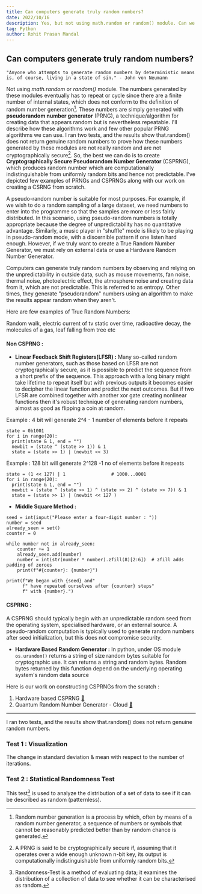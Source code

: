 ```yaml
---
title: Can computers generate truly random numbers?
date: 2022/10/16
description: Yes, but not using math.random or random() module. Can we prove it? Yes. To demonstrate how the numbers are not truly random, I undertook few experiments. These numbers are generated by pseudorandom number generator (PRNG), which is a technique for creating data that appears random but is nevertheless repeatable.
tag: Python
author: Rohit Prasan Mandal
---
```


## Can computers generate truly random numbers?

```
"Anyone who attempts to generate random numbers by deterministic means is, of course, living in a state of sin." - John von Neumann
```

Not using *math.random* or *random()* module. The numbers generated by these modules eventually has to repeat or cycle since there are a finite number of internal states, which does not conform to the definition of random number generation[^1]. These numbers are simply generated with **pseudorandom number generator** (PRNG), a technique/algorithm for creating data that appears random but is nevertheless repeatable. I'll describe how these algorithms work and few other popular PRNG algorithms we can use. I ran two tests, and the results show that.random() does not return genuine random numbers to prove how these numbers generated by these modules are not really random and are not cryptographically secure[^2]. So, the best we can do is to create **Cryptographically Secure Pseudorandom Number Generator** (CSPRNG), which produces random number which are computationally indistinguishable from uniformly random bits and hence not predictable. I've depicted few examples of PRNGs and CSPRNGs along with our work on creating a CSRNG from scratch.

A pseudo-random number is suitable for most purposes. For example, if we wish to do a random sampling of a large dataset, we need numbers to enter into the programme so that the samples are more or less fairly distributed. In this scenario, using pseudo-random numbers is totally appropriate because the degree of unpredictability has no quantitative advantage. Similarly, a music player in "shuffle" mode is likely to be playing in pseudo-random mode, with a discernible pattern if one listen hard enough. However, if we truly want to create a True Random Number Generator, we must rely on external data or use a Hardware Random Number Generator.

Computers can generate truly random numbers by observing and relying on the unpredictability in outside data, such as mouse movements, fan noise, thermal noise, photoelectric effect, the atmosphere noise and creating data from it, which are not predictable. This is referred to as entropy. Other times, they generate "pseudorandom" numbers using an algorithm to make the results appear random when they aren't.

Here are few examples of True Random Numbers:

Random walk, electric current of tv static over time, radioactive decay, the molecules of a gas, leaf falling from tree etc

#### Non CSPRNG : 
- **Linear Feedback Shift Registers(LFSR) :** Many so-called random number generators, such as those based on LFSR are not cryptographically secure, as it is possible to predict the sequence from a short prefix of the sequence. This approach with a long binary might take lifetime to repeat itself but with previous outputs it becomes easier to decipher the linear function and predict the next outcomes. But if two LFSR are combined together with another xor gate creating nonlinear functions then it's robust technique of generating random numbers, almost as good as flipping a coin at random.

Example : 4 bit will generate 2^4 - 1 number of elements before it repeats
```
state = 0b1001
for i in range(20):
  print(state & 1, end = "")
  newbit = (state ^ (state >> 1)) & 1
  state = (state >> 1) | (newbit << 3) 
```
Example : 128 bit will generate 2^128 -1 no of elements before it repeats
```
state = (1 << 127) | 1                 # 1000...0001
for i in range(20):
  print(state & 1, end = "")
  newbit = (state ^ (state >> 1) ^ (state >> 2) ^ (state >> 7)) & 1
  state = (state >> 1) | (newbit << 127 ) 
```

- **Middle Square Method :**

```
seed = int(input("Please enter a four-digit number : "))
number = seed
already_seen = set()
counter = 0

while number not in already_seen:
    counter += 1
    already_seen.add(number)
    number = int(str(number * number).zfill(8)[2:6])  # zfill adds padding of zeroes
    print(f"#{counter}: {number}")

print(f"We began with {seed} and"
      f" have repeated ourselves after {counter} steps"
      f" with {number}.")
```



#### CSPRNG :

A CSPRNG should typically begin with an unpredictable random seed from the operating system, specialised hardware, or an external source. A pseudo-random computation is typically used to generate random numbers after seed initialization, but this does not compromise security.

- **Hardware Based Random Generator :** In python, under OS module `os.urandom()` returns a string of size random bytes suitable for cryptographic use. It can returns a string and random bytes. Random bytes returned by this function depend on the underlying operating system's random data source


Here is our work on constructing CSPRNGs from the scratch : 

1. Hardware based CSPRNG [📌]()
2. Quantum Random Number Generator - Cloud [📌]()

---

I ran two tests, and the results show that.random() does not return genuine random numbers.

### Test 1 : Visualization 
The change  in standard deviation & mean with respect to the number of iterations.

### Test 2 : Statistical Randomness Test 
This test[^3] is used to analyze the distribution of a set of data to see if it can be described as random (patternless).


[^1]: Random number generation is a process by which, often by means of a random number generator, a sequence of numbers or symbols that cannot be reasonably predicted better than by random chance is generated.
[^2]: A PRNG is said to be cryptographically secure if, assuming that it operates over a wide enough unknown n-bit key, its output is computationally indistinguishable from uniformly random bits.
[^3]: Randomness-Test is a method of evaluating data; it examines the distribution of a collection of data to see whether it can be characterised as random.

